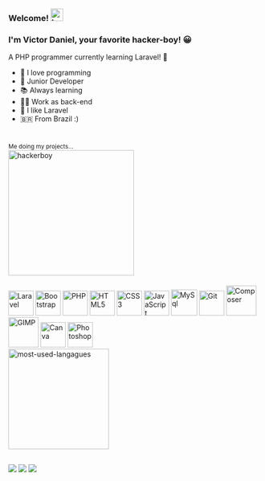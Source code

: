 ### Welcome! <img src="https://emojipedia-us.s3.amazonaws.com/source/noto-emoji-animations/344/waving-hand_1f44b.gif" alt="hello-hand" height="25">

### I'm Victor Daniel, your favorite hacker-boy! 😀
<p>A PHP programmer currently learning Laravel! 👻</p>

- 💌 I love programming
- 👶 Junior Developer 
- 📚 Always learning 
- 👨‍💻 Work as back-end
- 🤩 I like Laravel
- 🇧🇷 From Brazil :)

#

<div style="float: center;">
<sub>Me doing my projects...</sub><br>
<img src="https://media.tenor.com/CgGUXc-LDc4AAAAM/hacker-pc.gif" alt="hackerboy" height="250">&nbsp;<br>
</div>
<div style="display: inline_block"><br>
  <img height="50"  alt="Laravel" src="https://cdn.jsdelivr.net/gh/devicons/devicon/icons/laravel/laravel-plain-wordmark.svg"/>
  <img height="50"  alt="Bootstrap" src="https://cdn.jsdelivr.net/gh/devicons/devicon/icons/bootstrap/bootstrap-plain.svg"/>
  <img height="50" alt="PHP" src="https://cdn.jsdelivr.net/gh/devicons/devicon/icons/php/php-plain.svg"/>
  <img height="50" alt="HTML5" src="https://cdn.jsdelivr.net/gh/devicons/devicon/icons/html5/html5-original.svg"/>
  <img height="50" alt="CSS3" src="https://cdn.jsdelivr.net/gh/devicons/devicon/icons/css3/css3-original.svg"/>
  <img height="50"  alt="JavaScript" src="https://cdn.jsdelivr.net/gh/devicons/devicon/icons/javascript/javascript-plain.svg"/>
  <img height="52"  alt="MySql" src="https://cdn.jsdelivr.net/gh/devicons/devicon/icons/mysql/mysql-original.svg"/>
  <img height="50"  alt="Git" src="https://cdn.jsdelivr.net/gh/devicons/devicon/icons/git/git-original.svg"/>
  <img height="60"  alt="Composer" src="https://cdn.jsdelivr.net/gh/devicons/devicon/icons/composer/composer-original.svg"/>
  <img height="60" alt="GIMP"  src="https://cdn.jsdelivr.net/gh/devicons/devicon/icons/gimp/gimp-plain.svg"/>
  <img height="50" alt="Canva" src="https://cdn.jsdelivr.net/gh/devicons/devicon/icons/canva/canva-original.svg"/>
  <img height="50"  alt="Photoshop" src="https://cdn.jsdelivr.net/gh/devicons/devicon/icons/photoshop/photoshop-plain.svg"/>
</div>
<img src="https://github-readme-stats.vercel.app/api/top-langs/?username=vdanviel&layout=compact&theme=white" alt="most-used-langagues" height="200">

##

<div> 
  <a href="https://www.instagram.com/vdanviel/" target="_blank"><img src="https://img.shields.io/badge/-Instagram-%23E4405F?style=for-the-badge&logo=instagram&logoColor=white" target="_blank"></a>
  <a href = "mailto:victordn.araujo@gmail.com"><img src="https://img.shields.io/badge/-Gmail-%23333?style=for-the-badge&logo=gmail&logoColor=white" target="_blank"></a>
  <a href="https://www.linkedin.com/in/victor-daniel-b0a5a4214/" target="_blank"><img src="https://img.shields.io/badge/LinkedIn-0077B5?style=for-the-badge&logo=linkedin&logoColor=white" target="_blank"></a>
 </div>

